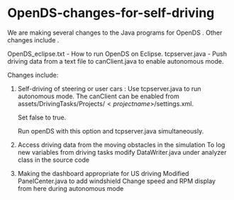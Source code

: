 # OpenDS-changes-for-self-driving

We are making several changes to the Java programs for OpenDS . Other changes include . 


OpenDS_eclipse.txt - How to run OpenDS on Eclipse.
tcpserver.java - Push driving data from a text file to canClient.java to enable autonomous mode. 

Changes include:

1. Self-driving of steering or user cars : Use tcpserver.java to run autonomous mode.
The canClient can be enabled from assets/DrivingTasks/Projects/$<projectname>$/settings.xml.

	Set <CANInterface>
		<enableConnection>false</enableConnection> to true.
    
	Run openDS with this option and tcpserver.java simultaneously.

2. Access driving data from the moving obstacles in the simulation
To log new variables from driving tasks modify DataWriter.java under analyzer class in the source code

3. Making the dashboard appropriate for US driving
Modified PanelCenter.java to add windshield 
Change speed and RPM display from here during autonomous mode
